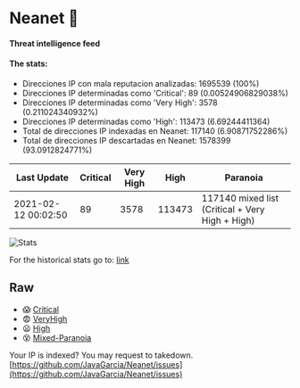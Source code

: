 # Neanet :hocho:
#### Threat intelligence feed
#### The stats:

- Direcciones IP con mala reputacion analizadas: 1695539 (100%)
- Direcciones IP determinadas como 'Critical':  89 (0.00524906829038%)
- Direcciones IP determinadas como 'Very High':  3578 (0.211024340932%)
- Direcciones IP determinadas como 'High':  113473 (6.69244411364)
- Total de direcciones IP indexadas en Neanet:  117140 (6.90871752286%)
- Total de direcciones IP descartadas en Neanet:  1578399 (93.0912824771%)

| Last Update | Critical | Very High | High | Paranoia |
| --- | --- | --- | --- | --- |
| 2021-02-12 00:02:50 | 89 | 3578 | 113473 | 117140 mixed list (Critical + Very High + High)|

![Stats](https://docs.google.com/spreadsheets/d/e/2PACX-1vSnaNMIXVabIpDJjufMlzH7poXnshF3mgd8Is1g9ytUEzVsP5my4Trn8f-xkoLLQ38xpL3HtmUexLo6/pubchart?oid=501124687&format=image)

For the historical stats go to: [link](/stats.csv)
## Raw
- :scream: [Critical](https://raw.githubusercontent.com/JavaGarcia/Neanet/master/blacklists/neanet_critical.txt)
- :fearful: [VeryHigh](https://raw.githubusercontent.com/JavaGarcia/Neanet/master/blacklists/neanet_veryHigh.txtt)
- :frowning: [High](https://raw.githubusercontent.com/JavaGarcia/Neanet/master/blacklists/neanet_high.txt)
- :dizzy_face: [Mixed-Paranoia](https://raw.githubusercontent.com/JavaGarcia/Neanet/master/blacklists/neanet_all.txt)


Your IP is indexed? You may request to takedown. [https://github.com/JavaGarcia/Neanet/issues](https://github.com/JavaGarcia/Neanet/issues)






































































































































































































































































































































































































































































































































































































































































































































































































































































































































































































































































































































































































































































































































































































































































































































































































































































































































































































































































































































































































































































































































































































































































































































































































































































































































































































































































































































































































































































































































































































































































































































































































































































































































































































































































































































































































































































































































































































































































































































































































































































































































































































































































































